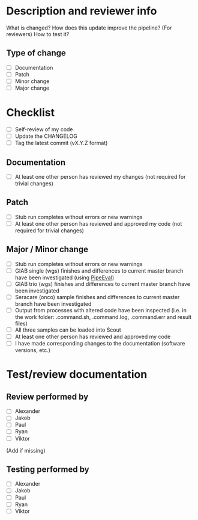 <!--
Thanks for contributing to the CMD nextflow_wgs pipeline!

Please use the checklists below to document changes and performed tests.

Remember that this template doubles as our test/review documentation. 
-->
# Description and reviewer info

What is changed? How does this update improve the pipeline? (For reviewers) How to test it?


## Type of change
<!--
    Major change counts as a change that breaks backward compatibility
    Minor change is a substantial change that requires testing before deployment
    Patch is a minor change like a bug fix, code comment/style fix, etc.
-->
- [ ] Documentation
- [ ] Patch
- [ ] Minor change
- [ ] Major change 

# Checklist

- [ ] Self-review of my code
- [ ] Update the CHANGELOG
- [ ] Tag the latest commit (vX.Y.Z format)

<!--
    Select a checklist below based on selection under # Type of change
    and delete the sections that do not apply to this PR:
-->

## Documentation
- [ ] At least one other person has reviewed my changes (not required for trivial changes)

## Patch
- [ ] Stub run completes without errors or new warnings
- [ ] At least one other person has reviewed and approved my code (not required for trivial changes)

## Major / Minor change
- [ ] Stub run completes without errors or new warnings
- [ ] GIAB single (wgs) finishes and differences to current master branch have been investigated (using [PipeEval](https://github.com/Clinical-Genomics-Lund/PipeEval))
- [ ] GIAB trio (wgs) finishes and differences to current master branch have been investigated
- [ ] Seracare (onco) sample finishes and differences to current master branch have been investigated
- [ ] Output from processes with altered code have been inspected (i.e. in the work folder: .command.sh, .command.log, .command.err and result files)
- [ ] All three samples can be loaded into Scout
- [ ] At least one other person has reviewed and approved my code
- [ ] I have made corresponding changes to the documentation (software versions, etc.)

# Test/review documentation

## Review performed by

- [ ] Alexander
- [ ] Jakob
- [ ] Paul
- [ ] Ryan
- [ ] Viktor

(Add if missing)

## Testing performed by

- [ ] Alexander
- [ ] Jakob
- [ ] Paul
- [ ] Ryan
- [ ] Viktor
